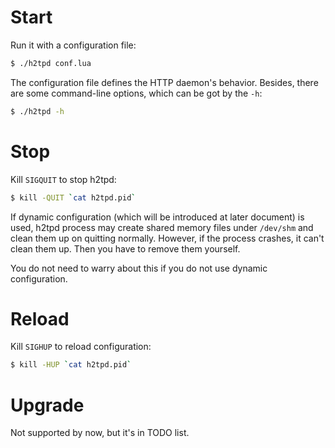 # Start

Run it with a configuration file:

```bash
$ ./h2tpd conf.lua
```

The configuration file defines the HTTP daemon's behavior. Besides, there are
some command-line options, which can be got by the `-h`:

```bash
$ ./h2tpd -h
```

# Stop

Kill `SIGQUIT` to stop h2tpd:

```bash
$ kill -QUIT `cat h2tpd.pid`
```

If dynamic configuration (which will be introduced at later document) is used,
h2tpd process may create shared memory files under `/dev/shm` and clean them
up on quitting normally. However, if the process crashes, it can't clean them up.
Then you have to remove them yourself.

You do not need to warry about this if you do not use dynamic configuration.


# Reload

Kill `SIGHUP` to reload configuration:

```bash
$ kill -HUP `cat h2tpd.pid`
```


# Upgrade

Not supported by now, but it's in TODO list.
